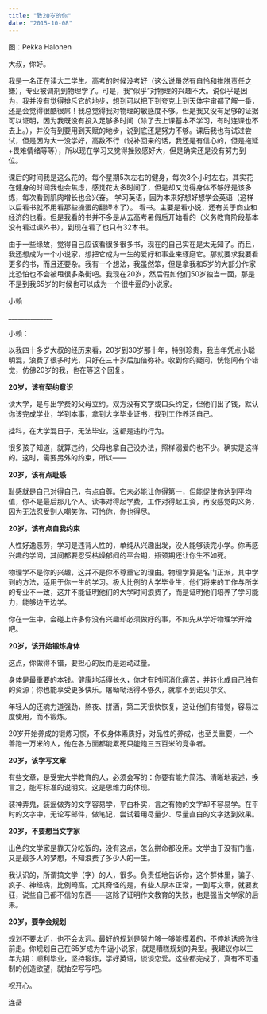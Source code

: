 ```yaml
---
title: "致20岁的你"
date: "2015-10-08"
---
```


图：Pekka Halonen

大叔，你好。

我是一名正在读大二学生。高考的时候没考好（这么说虽然有自怜和推脱责任之嫌），专业被调剂到物理学了。可是，我“似乎”对物理的兴趣不大。说似乎是因为，我并没有觉得排斥它的地步，想到可以把下到夸克上到天体宇宙都了解一番，还是会觉得很酷很屌！我总觉得我对物理的敏感度不够。但是我又没有足够的证据可以证明，因为我既没有投入足够多时间（除了去上课基本不学习，有时连课也不去上。），并没有到要用到天赋的地步，说到底还是努力不够。课后我也有试过尝试，但是因为大一没学好，高数不行（说补回来的话，我还是有信心的，但是拖延+畏难情绪等等），所以现在学习又觉得挫败感好大，但是确实还是没有努力到位。

课后的时间我是这么花的。每个星期5次左右的健身，每次3个小时左右。其实花在健身的时间我也会焦虑，感觉花太多时间了，但是却又觉得身体不够好是该多练，每次看到肌肉增长也会兴奋。 学习英语，因为本来好想好想学会英语（这样以后看书就不用看那些操蛋的翻译本了）。 看书。主要是看小说，还有关于商业和经济的也看。但是我看的书并不多是从去高考暑假后开始看的（义务教育阶段基本没有看过课外书），到现在看了也只有32本书。

由于一些缘故，觉得自己应该看很多很多书，现在的自己实在是太无知了。而且，我还想成为一个小说家，想把它成为一生的爱好和事业来琢磨它。那就要求我要看更多的书，而且还要杂。我有一个想法，我虽然笨，但是拿我和5岁的大部分作家比恐怕也不会被甩很多条街吧。我现在20岁，然后假如他们50岁独当一面，那是不是到我65岁的时候也可以成为一个很牛逼的小说家。

小赖

\_\_\_\_\_\_\_\_\_\_\_\_\_\_

小赖：

以我四十多岁大叔的经历来看，20岁到30岁那十年，特别珍贵，我当年凭点小聪明混，浪费了很多时光，只好在三十岁后加倍弥补。收到你的疑问，恍惚间有个错觉，仿佛20岁的我，也在等这个回复。

**20岁，该有契约意识**

读大学，是与出学费的父母立约。双方没有文字或口头约定，但他们出了钱，默认你该完成学业，学到本事，拿到大学毕业证书，找到工作养活自己。

挂科，在大学混日子，无法毕业，这都是违约行为。

很多孩子知道，就算违约，父母也拿自己没办法，照样溺爱的也不少。确实是这样的。这时，需要另外的约束，所以——

**20岁，该有点耻感**

耻感就是自己对得自己，有点自尊。它未必能让你得第一，但能促使你达到平均值，你不是最后那几个人。读书对得起学费，工作对得起工资，再没感觉的义务，因为无法忍受别人嘲笑你、可怜你，你也得尽。

**20岁，该有点自我约束**

人性好逸恶劳，学习是违背人性的，单纯从兴趣出发，没人能够读完小学。你再感兴趣的学问，其间都要忍受枯燥郁闷的平台期，瓶颈期还让你生不如死。

物理学不是你的兴趣，这并不是你不尊重它的理由。物理学算是名门正派，其中学到的方法，适用于你一生的学习。极大比例的大学毕业生，他们将来的工作与所学的专业不一致，这并不能证明他们的大学时间浪费了，而是证明他们培养了学习能力，能够边干边学。

你在一生中，会碰上许多你没有兴趣却必须做好的事，不如先从学好物理学开始吧。

**20岁，该开始锻炼身体**

这点，你做得不错，要担心的反而是运动过量。

身体是最重要的本钱。健康地活得长久，你才有时间消化痛苦，并转化成自己独有的资源；你也能享受更多快乐。屠呦呦活得不够久，就拿不到诺贝尔奖。

年轻人的还魂力道强劲，熬夜、拼酒，第二天很快恢复，这让他们有错觉，容易过度使用，而不锻炼。

20岁开始养成的锻炼习惯，不仅身体素质好，对品性的养成，也至关重要，一个善跑一万米的人，他在各方面都能累死只能跑三五百米的竞争者。

**20岁，该学写文章**

有些文章，是受完大学教育的人，必须会写的：你要有能力简洁、清晰地表述，换言之，能写标准的说明文。这是思维力的体现。

装神弄鬼，装逼做秀的文字容易学，平白朴实，言之有物的文字却不容易学。在平时的文字中，无论写邮件，做笔记，尝试着用尽量少、尽量直白的文字达到效果。

**20岁，不要想当文字家**

出色的文学家是靠天分吃饭的，没有这点，怎么拼命都没用。文学由于没有门槛，又是最多人的梦想，不知浪费了多少人的一生。

我认识的，所谓搞文学（字）的人，很多。负责任地告诉你，这个群体里，骗子、疯子、神经病，比例畸高。尤其奇怪的是，有些人原本正常，一到写文章，就要发狂，说些自己都不信的东西——这除了证明作文教育的失败，也是强当文学家的后果。

**20岁，要学会规划**

规划不要太近，也不会太远。最好的规划是努力够一够能摸着的，不停地诱惑你往前走。你规划自己在65岁成为牛逼小说家，就是糟糕规划的典型。我建议你以三年为期：顺利毕业，坚持锻炼，学好英语，谈谈恋爱。这些都完成了，真有不可遏制的创造欲望，就抽空写写吧。

祝开心。

连岳
